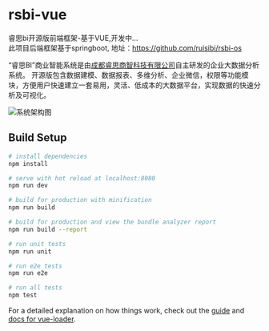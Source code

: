 # rsbi-vue

睿思bi开源版前端框架-基于VUE,开发中...  <br/>
此项目后端框架基于springboot, 地址：https://github.com/ruisibi/rsbi-os <br/>

“睿思BI”商业智能系统是由[成都睿思商智科技有限公司](https://www.ruisitech.com)自主研发的企业大数据分析系统。 开源版包含数据建模、数据报表、多维分析、企业微信，权限等功能模块，方便用户快速建立一套易用，灵活、低成本的大数据平台，实现数据的快速分析及可视化。 <br>

![系统架构图](https://www.ruisitech.com/img/xtjgt.png)  <br/>

## Build Setup

``` bash
# install dependencies
npm install

# serve with hot reload at localhost:8080
npm run dev

# build for production with minification
npm run build

# build for production and view the bundle analyzer report
npm run build --report

# run unit tests
npm run unit

# run e2e tests
npm run e2e

# run all tests
npm test
```

For a detailed explanation on how things work, check out the [guide](http://vuejs-templates.github.io/webpack/) and [docs for vue-loader](http://vuejs.github.io/vue-loader).
